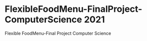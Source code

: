 # FlexibleFoodMenu-FinalProject-ComputerScience 2021
Flexible FoodMenu-Final Project Computer Science
